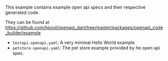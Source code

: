 This example contains example open api specs and their
respective generated code.

They can be found at https://github.com/hpoul/openapi_dart/tree/master/packages/openapi_code_builder/example

* `testapi.openapi.yaml`: A very minimal Hello World example
* `petstore.openapi.yaml`: The pet store example provided by he open api spec.
